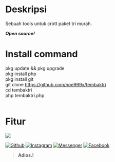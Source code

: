 # Deskripsi 
Sebuah tools untuk crott paket tri murah.

<b><i>Open source!</b></i>

# Install command
pkg update && pkg upgrade<br>
pkg install php<br>
pkg install git<br>
git clone https://github.com/noe999x/tembaktri<br>
cd tembaktri<br>
php tembaktri.php<br><br>

# Fitur
<img src="https://github.com/noe999x/tembaktri/blob/main/IMG_20221017_131710.jpg">

[![Github](https://img.shields.io/badge/Github-noe999x-green?style=for-the-badge&logo=github)](https://github.com/noe999x)
[![Instagram](https://img.shields.io/badge/Instagram-noe999x-yellow?style=for-the-badge&logo=instagram)](https://www.instagram.com/bagaseka_apr)
[![Messenger](https://img.shields.io/badge/Massenger-Me-blue?style=for-the-badge&logo=messenger)](https://m.me/bagasekaapr)
[![Facebook](https://img.shields.io/badge/Facebook-noe999x-red?style=for-the-badge&logo=facebook)](https://m.facebook.com/noe999x)
> <b>Adios.!</b>
